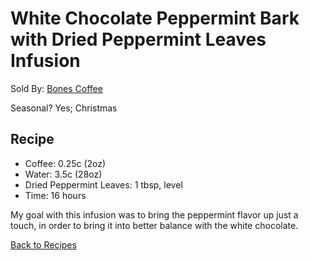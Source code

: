 # White Chocolate Peppermint Bark with Dried Peppermint Leaves Infusion
Sold By: [Bones Coffee](https://www.bonescoffee.com/products/white-chocolate-peppermint-bark-by-bones-coffee-company-12oz)

Seasonal? Yes; Christmas

## Recipe
  * Coffee: 0.25c (2oz)
  * Water: 3.5c (28oz)
  * Dried Peppermint Leaves: 1 tbsp, level
  * Time: 16 hours

My goal with this infusion was to bring the peppermint flavor up just a touch, in order to bring it into better balance with the white chocolate.

[Back to Recipes](https://github.com/c-d-smith/cold-brew-coffee/blob/master/recipes/README.md)
